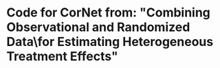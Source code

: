# Code for CorNet from: "Combining Observational and Randomized Data\\for Estimating Heterogeneous Treatment Effects"
